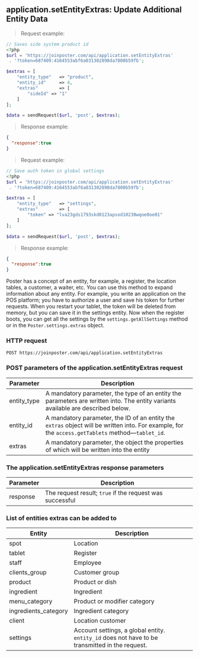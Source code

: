 ## application.setEntityExtras: Update Additional Entity Data

> Request example:

```php
// Saves side system product id 
<?php
$url = 'https://joinposter.com/api/application.setEntityExtras'
 . '?token=687409:4164553abf6a031302898da7800b59fb';

$extras = [
    "entity_type"   => "product",
    "entity_id"     => 4,
    "extras"        => [
        "sideId" => "1"
    ]
];

$data = sendRequest($url, 'post', $extras);

```

> Response example:

```json
{
  "response":true
}
```

> Request example:

```php
// Save auth token in global settings 
<?php
$url = 'https://joinposter.com/api/application.setEntityExtras'
 . '?token=687409:4164553abf6a031302898da7800b59fb';

$extras = [
    "entity_type"   => "settings",
    "extras"        => [
        "token" => "lva23gds1793skd0123apsod10230wqoe0oe01"
    ]
];

$data = sendRequest($url, 'post', $extras);

```

> Response example:

```json
{
  "response":true
}
```

Poster has a concept of an entity, for example, a register, the location tables, a customer, a waiter, etc. 
You can use this method to expand information about any entity. 
For example, you write an application on the POS platform; you have to authorize a user and save his token for further requests. 
When you restart your tablet, the token will be deleted from memory, but you can save it in the settings entity. 
Now when the register boots, you can get all the settings by the `settings.getAllSettings` method or in the `Poster.settings.extras` object.

### HTTP request

`POST https://joinposter.com/api/application.setEntityExtras`

### POST parameters of the application.setEntityExtras request

Parameter | Description
--------- | -----------
entity_type | A mandatory parameter, the type of an entity the parameters are written into. The entity variants available are described below.
entity_id | A mandatory parameter, the ID of an entity the `extras` object will be written into. For example, for the `access.getTablets` method—`tablet_id`.
extras | A mandatory parameter, the object the properties of which will be written into the entity

### The application.setEntityExtras response parameters

Parameter | Description
--------- | -----------
response | The request result; `true` if the request was successful

### List of entities extras can be added to

Entity | Description
--- | ---
spot | Location
tablet | Register
staff | Employee
clients_group | Customer group
product | Product or dish
ingredient | Ingredient
menu_category | Product or modifier category
ingredients_category | Ingredient category
client | Location customer
settings | Account settings, a global entity. `entity_id` does not have to be transmitted in the request.
